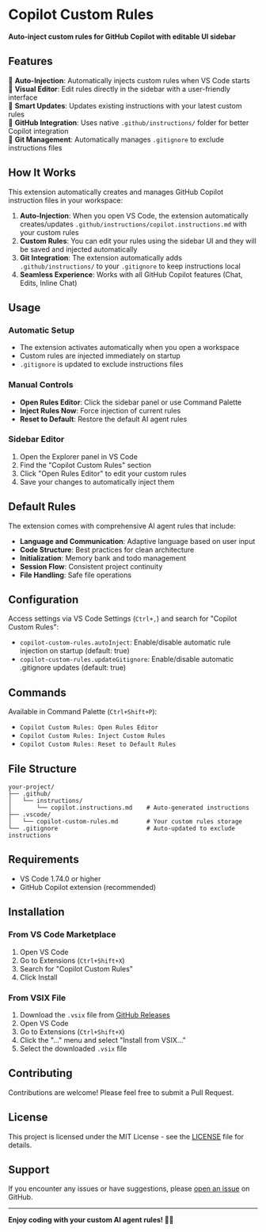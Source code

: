 # Copilot Custom Rules

**Auto-inject custom rules for GitHub Copilot with editable UI sidebar**

## Features

🚀 **Auto-Injection**: Automatically injects custom rules when VS Code starts  
📝 **Visual Editor**: Edit rules directly in the sidebar with a user-friendly interface  
🔄 **Smart Updates**: Updates existing instructions with your latest custom rules  
📁 **GitHub Integration**: Uses native `.github/instructions/` folder for better Copilot integration  
🙈 **Git Management**: Automatically manages `.gitignore` to exclude instructions files  

## How It Works

This extension automatically creates and manages GitHub Copilot instruction files in your workspace:

1. **Auto-Injection**: When you open VS Code, the extension automatically creates/updates `.github/instructions/copilot.instructions.md` with your custom rules
2. **Custom Rules**: You can edit your rules using the sidebar UI and they will be saved and injected automatically
3. **Git Integration**: The extension automatically adds `.github/instructions/` to your `.gitignore` to keep instructions local
4. **Seamless Experience**: Works with all GitHub Copilot features (Chat, Edits, Inline Chat)

## Usage

### Automatic Setup
- The extension activates automatically when you open a workspace
- Custom rules are injected immediately on startup
- `.gitignore` is updated to exclude instructions files

### Manual Controls
- **Open Rules Editor**: Click the sidebar panel or use Command Palette
- **Inject Rules Now**: Force injection of current rules
- **Reset to Default**: Restore the default AI agent rules

### Sidebar Editor
1. Open the Explorer panel in VS Code
2. Find the "Copilot Custom Rules" section
3. Click "Open Rules Editor" to edit your custom rules
4. Save your changes to automatically inject them

## Default Rules

The extension comes with comprehensive AI agent rules that include:

- **Language and Communication**: Adaptive language based on user input
- **Code Structure**: Best practices for clean architecture
- **Initialization**: Memory bank and todo management
- **Session Flow**: Consistent project continuity
- **File Handling**: Safe file operations

## Configuration

Access settings via VS Code Settings (`Ctrl+,`) and search for "Copilot Custom Rules":

- `copilot-custom-rules.autoInject`: Enable/disable automatic rule injection on startup (default: true)
- `copilot-custom-rules.updateGitignore`: Enable/disable automatic .gitignore updates (default: true)

## Commands

Available in Command Palette (`Ctrl+Shift+P`):

- `Copilot Custom Rules: Open Rules Editor`
- `Copilot Custom Rules: Inject Custom Rules`
- `Copilot Custom Rules: Reset to Default Rules`

## File Structure

```
your-project/
├── .github/
│   └── instructions/
│       └── copilot.instructions.md    # Auto-generated instructions
├── .vscode/
│   └── copilot-custom-rules.md        # Your custom rules storage
└── .gitignore                         # Auto-updated to exclude instructions
```

## Requirements

- VS Code 1.74.0 or higher
- GitHub Copilot extension (recommended)

## Installation

### From VS Code Marketplace
1. Open VS Code
2. Go to Extensions (`Ctrl+Shift+X`)
3. Search for "Copilot Custom Rules"
4. Click Install

### From VSIX File
1. Download the `.vsix` file from [GitHub Releases](https://github.com/naufaljct48/copilot-custom-rules/releases)
2. Open VS Code
3. Go to Extensions (`Ctrl+Shift+X`)
4. Click the "..." menu and select "Install from VSIX..."
5. Select the downloaded `.vsix` file

## Contributing

Contributions are welcome! Please feel free to submit a Pull Request.

## License

This project is licensed under the MIT License - see the [LICENSE](LICENSE) file for details.

## Support

If you encounter any issues or have suggestions, please [open an issue](https://github.com/naufaljct48/copilot-custom-rules/issues) on GitHub.

---

**Enjoy coding with your custom AI agent rules! 🤖✨**
